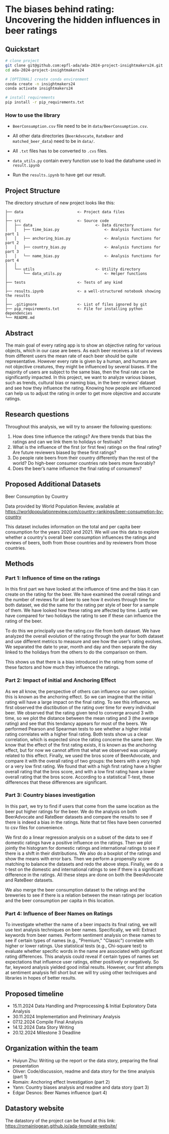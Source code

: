 # The biases behind rating: Uncovering the hidden influences in beer ratings

## Quickstart

```bash
# clone project
git clone git@github.com:epfl-ada/ada-2024-project-insightmakers24.git
cd ada-2024-project-insightmakers24

# [OPTIONAL] create conda environment
conda create -n insightmakers24
conda activate insightmakers24

# install requirements
pip install -r pip_requirements.txt
```

### How to use the library

- `BeerConsumption.csv` file need to be in `data/BeerConsumption.csv`.

- All other data directories (`BeerAdvocate`, `RateBeer` and `matched_beer_data`) need to be in `data/`.

- All `.txt` files has to be converted to `.cvs` files.

- `data_utils.py` contain every function use to load the dataframe used in `result.ipynb`

- Run the `results.ipynb` to have get our result.


## Project Structure

The directory structure of new project looks like this:

```
├── data                        <- Project data files
│
├── src                         <- Source code
│   ├── data                            <- Data directory
│   │   ├── time_bias.py                    <- Analysis functions for part 1
│   │   ├── anchoring_bias.py               <- Analysis functions for part 2
│   │   ├── country_bias.py                 <- Analysis functions for part 3
│   │   └── name_bias.py                    <- Analysis functions for part 4
│   │
│   └── utils                           <- Utility directory
│       └── data_utils.py                   <- Helper functions
│
├── tests                       <- Tests of any kind
│
├── results.ipynb               <- a well-structured notebook showing the results
│
├── .gitignore                  <- List of files ignored by git
├── pip_requirements.txt        <- File for installing python dependencies
└── README.md
```

## Abstract

The main goal of every rating app is to show an objective rating for various objects, which in our case are beers. As each beer receives a lot of reviews from different users the mean rate of each beer should be quite representative. However every rate is given by a human, and humans are not objective creatures, they might be influenced by several biases. If the majority of users are subject to the same bias, then the final rate can be significantly impacted. In this project, we want to analyze various biases, such as trends, cultural bias or naming bias, in the beer reviews’ dataset and see how they influence the rating. Knowing how people are influenced can help us to adjust the rating in order to get more objective and accurate ratings.

## Research questions

Throughout this analysis, we will try to answer the following questions:

1. How does time influence the ratings? Are there trends that bias the ratings and can we link them to holidays or festivals?
2. What is the influence of the first (or first few) ratings on the final rating? Are future reviewers biased by these first ratings?
3. Do people rate beers from their country differently than the rest of the world? Do high-beer consumer countries rate beers more favorably?
4. Does the beer’s name influence the final rating of consumers?

## Proposed Additional Datasets

Beer Consumption by Country

Data provided by World Population Review, available at https://worldpopulationreview.com/country-rankings/beer-consumption-by-country

This dataset includes information on the total and per capita beer consumption for the years 2020 and 2021.
We will use this data to explore whether a country's overall beer consumption influences the ratings and reviews of beers, both from those countries and by reviewers from those countries.


## Methods

### Part 1: Influence of time on the ratings

In this first part we have looked at the influence of time and the bias it can create on the rating for the beer. We have examined the overall ratings and the number of reviews for all beer to see how it evolves through time for both dataset, we did the same for the rating per style of beer for a sample of them. We have looked how these rating are affected by time. Lastly we have compared for two holidays the rating to see if these can influence the rating of the beer.

To do this we principally use the rating.csv file from both dataset. We have analyzed the overall evolution of the rating through the year for both dataset and use different metrics to measure and see how the user’s rating evolves. We separated the date to year, month and day and then separate the day linked to the holidays from the others to do the comparison on them.

This shows us that there is a bias introduced in the rating from some of these factors and how much they influence the ratings.

### Part 2: Impact of initial and Anchoring Effect 

As we all know, the perspective of others can influence our own opinion, this is known as the anchoring effect. 
So we can imagine that the initial rating will have a large impact on the final rating.
To see this influence, we first observed the disctibution of the rating over time for every individual beer. 
We observed that the rating given tend to converge around 3 with time, so we plot the distance between the mean rating and 3 (the average rating) and see that this tendancy appears for most of the beers. 
We performed Pearson and Spearman tests to see whether a higher initial rating correlates with a higher final rating. Both tests show us a clear correlation, which is expected since the rating concerne the same beer. We know that the effect of the first rating exists, it is known as the anchoring effect, but for now we cannot affirm that what we observed was uniquely related to this effect. 
Finally, we used the bros score of BeerAdvocate, and compare it with the overall rating of two groups: the beers with a very high or a very low first rating. 
We found that with a high first rating have a higher overall rating that the bros score, and with a low first rating have a lower overall rating that the bros score. 
According to a statistical T-test, these differences that these differences are significant.

### Part 3: Country biases investigation

In this part, we try to find if users that come from the same location as the beer put higher ratings for the beer.
We do the analysis on both BeerAdvocate and RateBeer datasets and compare the results to see if there is indeed a bias
in the ratings. Note that txt files have been converted to csv files for convenience.  

We first do a linear regression analysis on a subset of the data to see if domestic ratings have a positive influence
on the ratings. Then we plot jointly the histogram for domestic ratings and international ratings to see if there is
a shift in their distributions. We also do a boxplot of the ratings and show the means with error bars. Then we perform
a propensity score matching to balance the datasets and redo the above steps. Finally, we do a t-test on the domestic and 
international ratings to see if there is a significant difference in the ratings. All these steps are done on both the 
BeerAdvocate and RateBeer datasets.  

We also merge the beer consumption dataset to the ratings and the breweries to see if there is a relation between the mean ratings per location and the beer consumption per capita in this location.

### Part 4: Influence of Beer Names on Ratings

To investigate whether the name of a beer impacts its final rating, we will use text analysis techniques on beer names. Specifically, we will: Extract keywords from beer names. Perform sentiment analysis on these names to see if certain types of names (e.g., "Premium," "Classic") correlate with higher or lower ratings. Use statistical tests (e.g., Chi-square test) to evaluate whether specific words in the name are associated with significant rating differences. This analysis could reveal if certain types of names set expectations that influence user ratings, either positively or negatively. So far, keyword analysis yielded good initial results. However, our first attempts at sentiment analysis fell short but we will try using other techniques and libraries in hopes of better results.



## Proposed timeline

- 15.11.2024 Data Handling and Preprocessing & Initial Exploratory Data Analysis
- 30.11.2024 Implementation and Preliminary Analysis
- 07.12.2024 Compile Final Analysis
- 14.12.2024 Data Story Writing
- 20.12.2024 Milestone 3 Deadline


## Organization within the team

- Huiyun Zhu: Writing up the report or the data story, preparing the final presentation
- Oliver: Code/discussion, readme and data story for the time analysis (part 1)
- Romain: Anchoring effect Investigation (part 2)
- Yann: Country biases analysis and readme and data story (part 3)
- Edgar Desnos: Beer Names influence (part 4)

## Datastory website

The datastory of the project can be found at this link: https://romainlogean.github.io/ada-template-website/